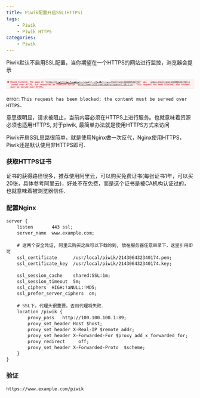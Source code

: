 ```yaml
---
title: Piwik配置开启SSL(HTTPS)
tags: 
    - Piwik
    - Piwik HTTPS
categories:
    - Piwik
---
```

Piwik默认不启用SSL配置，当你期望在一个HTTPS的网站进行监控，浏览器会提示

![](./img/error-info.png)

error: `This request has been blocked; the content must be served over HTTPS.`

意思很明显，请求被阻止，当前内容必须在HTTPS上进行服务。也就意味着资源必须也适用HTTPS, 对于piwik, 最简单办法就是使用HTTPS方式来访问

Piwik开启SSL思路很简单，就是使用Nginx做一次反代，Nginx使用HTTPS，Piwik还是默认使用非HTTPS即可.

### 获取HTTPS证书

证书的获得路径很多，推荐使用阿里云，可以购买免费证书(每张证书1年，可以买20张，具体参考阿里云)，好处不在免费，而是这个证书是被CA机构认证过的，也就意味着被浏览器信任.

### 配置Nginx

```
server {
    listen       443 ssl;
    server_name  www.example.com;

    # 这两个安全凭证, 阿里云购买之后可以下载的到, 放在服务器任意目录下，这里引用即可
    ssl_certificate      /usr/local/piwik/214306432340174.pem;
    ssl_certificate_key  /usr/local/piwik/214306432340174.key;

    ssl_session_cache    shared:SSL:1m;
    ssl_session_timeout  5m;
    ssl_ciphers  HIGH:!aNULL:!MD5;
    ssl_prefer_server_ciphers  on;

    # SSL下，代理头很重要，否则代理将失败.
    location /piwik {
        proxy_pass   http://100.100.100.1:89;
        proxy_set_header Host $host;
        proxy_set_header X-Real-IP $remote_addr;
        proxy_set_header X-Forwarded-For $proxy_add_x_forwarded_for;
        proxy_redirect     off;
        proxy_set_header X-Forwarded-Proto  $scheme;
    }
}
```

### 验证

```
https://www.example.com/piwik
```
